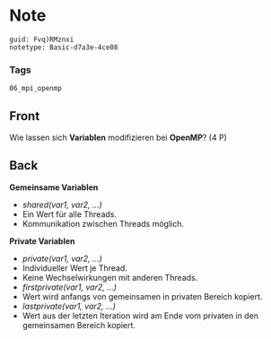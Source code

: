 # Note
```
guid: Fvq)RMznxi
notetype: Basic-d7a3e-4ce08
```

### Tags
```
06_mpi_openmp
```

## Front
Wie lassen sich <b>Variablen</b> modifizieren bei <b>OpenMP</b>? (4 P)

## Back
<div><div><div><div></div><div></div></div></div>
</div>
<div>
<div><div><strong>Gemeinsame Variablen</strong></div>
<ul>
<li><em>shared(var1, var2, …)</em></li>
<li>Ein Wert für alle Threads.</li>
<li>Kommunikation zwischen Threads möglich.</li>
</ul>
<div><strong>Private Variablen</strong></div>
<ul>
<li><em>private(var1, var2, …)</em></li>
<li>Individueller Wert je Thread.</li>
<li>Keine Wechselwirkungen mit anderen Threads.</li>
<li><em>firstprivate(var1, var2, …)</em></li>
<li>Wert wird anfangs von gemeinsamen in privaten Bereich kopiert.</li>
<li><em>lastprivate(var1, var2, …)</em></li>
<li>Wert aus der letzten Iteration wird am Ende vom privaten in den gemeinsamen Bereich kopiert.</li>
</ul>
</div></div>
